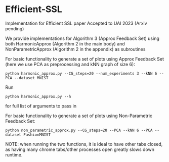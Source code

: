 # Efficient-SSL
Implementation for Efficient SSL paper Accepted to UAI 2023 (Arxiv pending)

We provide implementations for Algorithm 3 (Approx Feedback Set) using both HarmonicApprox (Algorithm 2 in the main body) and NonParametricApprox (Algorithm 2 in the appendix) as subroutines

For basic functionality to generate a set of plots using Approx Feedback Set (here we use PCA as preprocessing and kNN graph of size 6): 

```
python harmonic_approx.py --CG_steps=20 --num_experiments 3 --kNN 6 --PCA --dataset MNIST
```

Run 

```
python harmonic_approx.py --h
```
 for full list of arguments to pass in

For basic functionality to generate a set of plots using Non-Parametric Feedback Set: 

```
python non_parametric_approx.py --CG_steps=20 --PCA --kNN 6 --PCA --dataset FashionMNIST
```
NOTE: when running the two functions, it is ideal to have other tabs closed, as having many chrome tabs/other processes open greatly slows down runtime. 